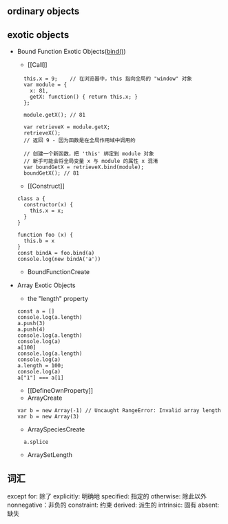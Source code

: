 ## ordinary objects

## exotic objects
* Bound Function Exotic Objects([bind()](https://developer.mozilla.org/zh-CN/docs/Web/JavaScript/Reference/Global_Objects/Function/bind))
  * [[Call]]
  ```
    this.x = 9;    // 在浏览器中，this 指向全局的 "window" 对象
    var module = {
      x: 81,
      getX: function() { return this.x; }
    };

    module.getX(); // 81

    var retrieveX = module.getX;
    retrieveX();   
    // 返回 9 - 因为函数是在全局作用域中调用的

    // 创建一个新函数，把 'this' 绑定到 module 对象
    // 新手可能会将全局变量 x 与 module 的属性 x 混淆
    var boundGetX = retrieveX.bind(module);
    boundGetX(); // 81
  ```

  * [[Construct]] 
  ```
  class a {
    constructor(x) {
      this.x = x;
    }
  }

  function foo (x) {
    this.b = x
  }
  const bindA = foo.bind(a)
  console.log(new bindA('a'))

  ``` 
  * BoundFunctionCreate
* Array Exotic Objects
  * the "length" property
  ```
  const a = []
  console.log(a.length)
  a.push(3)
  a.push(4)
  console.log(a.length)
  console.log(a)
  a[100]
  console.log(a.length)
  console.log(a)
  a.length = 100;
  console.log(a)
  a["1"] === a[1]

  ```

  *  [[DefineOwnProperty]]
  * ArrayCreate
  ```
  var b = new Array(-1) // Uncaught RangeError: Invalid array length
  var b = new Array(3)
  ```
  * ArraySpeciesCreate
  ```
    a.splice

  ```
  * ArraySetLength



## 词汇
except for: 除了
explicitly: 明确地
specified: 指定的
otherwise: 除此以外
nonnegative：非负的
constraint: 约束
derived: 派生的
intrinsic: 固有
absent: 缺失
